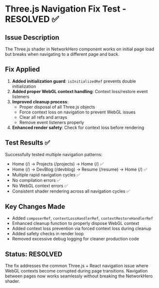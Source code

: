 # Three.js Navigation Fix Test - RESOLVED ✅

## Issue Description
The Three.js shader in NetworkHero component works on initial page load but breaks when navigating to a different page and back.

## Fix Applied
1. **Added initialization guard**: `isInitializedRef` prevents double initialization
2. **Added proper WebGL context handling**: Context loss/restore event listeners
3. **Improved cleanup process**: 
   - Proper disposal of all Three.js objects
   - Force context loss on navigation to prevent WebGL issues
   - Clear all refs and arrays
   - Remove event listeners properly
4. **Enhanced render safety**: Check for context loss before rendering

## Test Results ✅
Successfully tested multiple navigation patterns:
- Home (/) → Projects (/projects) → Home (/) ✅
- Home (/) → DevBlog (/devblog) → Resume (/resume) → Home (/) ✅
- Multiple rapid navigation cycles ✅
- No compilation errors ✅
- No WebGL context errors ✅
- Consistent shader rendering across all navigation cycles ✅

## Key Changes Made
- Added `composerRef`, `contextLossHandlerRef`, `contextRestoreHandlerRef`
- Enhanced cleanup function to properly dispose WebGL context
- Added context loss prevention via forced context loss during cleanup
- Added safety checks in render loop
- Removed excessive debug logging for cleaner production code

## Status: RESOLVED
The fix addresses the common Three.js + React navigation issue where WebGL contexts become corrupted during page transitions. Navigation between pages now works seamlessly without breaking the NetworkHero shader.
